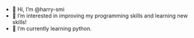 - 👋 Hi, I’m @harry-smi
- 👀 I’m interested in improving my programming skills and learning new skills!
- 🌱 I’m currently learning python.

<!---
harry-smi/harry-smi is a ✨ special ✨ repository because its `README.md` (this file) appears on your GitHub profile.
You can click the Preview link to take a look at your changes.
--->
